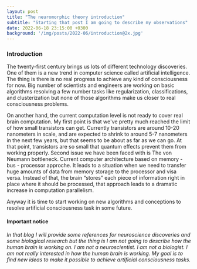 ```yaml
---
layout: post
title: "The neuromorphic theory introduction"
subtitle: "Starting that post I am going to describe my observations"
date: 2022-06-18 23:15:00 +0300
background: '/img/posts/2022-06/introduction@2x.jpg'
---
```

### Introduction
The twenty-first century brings us lots of different technology discoveries. One of them is a new trend in computer science called artificial intelligence. The thing is there is no real progress to achieve any kind of  consciousness for now. Big number of scientists and engineers are working on basic algorithms resolving a few number tasks like regularization, classifications, and clusterization but none of those algorithms make us closer to real consciousness problems.

On another hand, the current computation level is not ready to cover real brain computation. My first point is that we've pretty much reached the limit of how small transistors can get. Currently transistors are around 10-20 nanometers in scale, and are expected to shrink to around 5-7 nanometers in the next few years, but that seems to be about as far as we can go. At that point, transistors are so small that quantum effects prevent them from working properly. Second issue we have been faced with is The von Neumann bottleneck. Current computer architecture based on memory - bus - processor approche. It leads to a situation when we need to transfer huge amounts of data from memory storage to the processor and visa versa. Instead of that, the brain “stores” each piece of information right in place where it should be processed, that approach leads to a dramatic increase in computation parallelism.

Anyway it is time to start working on new algorithms and conceptions to resolve artificial consciousness task in some future.

#### Important notice 
_In that blog I will provide some references for neuroscience discoveries and some biological research but the thing is I am not going to describe how the human brain is working on. I am not a neuroscientist. I am not a biologist. I am not really interested in how the human brain is working. My goal is to find new ideas to make it possible to achieve artificial consciousness tasks._